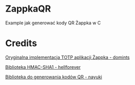 # ZappkaQR
Example jak generować kody QR Żappka w C

# Credits
[Oryginalna implementacja TOTP aplikacji Żappka - domints](https://github.com/domints)

[Biblioteka HMAC-SHA1 - hellforever](https://github.com/hellforever/sha1)

[Biblioteka do generowania kodów QR - nayuki](https://github.com/nayuki/QR-Code-generator/tree/master/c)

